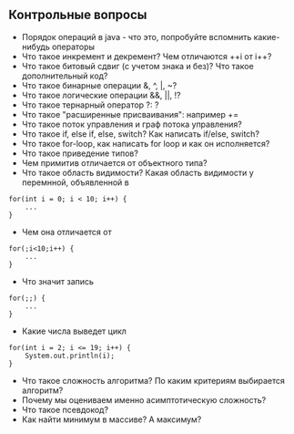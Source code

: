 ## Контрольные вопросы

* Порядок операций в java - что это, попробуйте вспомнить какие-нибудь операторы
* Что такое инкремент и декремент? Чем отличаются ++i от i++?
* Что такое битовый сдвиг (с учетом знака и без)? Что такое дополнительный код?
* Что такое бинарные операции &, ^, |, ~?
* Что такое логические операции &&, ||, !?
* Что такое тернарный оператор ?:  ?
* Что такое "расширенные присваивания": например +=
* Что такое поток управления и граф потока управления?
* Что такое if, else if, else, switch? Как написать if/else, switch?
* Что такое for-loop, как написать for loop и как он исполняется?
* Что такое приведение типов? 
* Чем примитив отличается от объектного типа?
* Что такое область видимости? Какая область видимости у перемнной, объявленной в 
```
for(int i = 0; i < 10; i++) { 
    ... 
}
```

* Чем она отличается от 
```int i = 0;
for(;i<10;i++) {
    ...
}
```

* Что значит запись
```
for(;;) {
    ...
}
```

* Какие числа выведет цикл
```
for(int i = 2; i <= 19; i++) {
    System.out.println(i);
}
```

* Что такое сложность алгоритма? По каким критериям выбирается алгоритм?
* Почему мы оцениваем именно асимптотическую сложность?
* Что такое псевдокод?
* Как найти минимум в массиве? А максимум?
